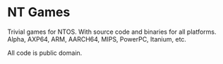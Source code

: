 # NT Games

Trivial games for NTOS. With source code and binaries for all platforms. Alpha, AXP64, ARM, AARCH64, MIPS, PowerPC, Itanium, etc.


All code is public domain.
